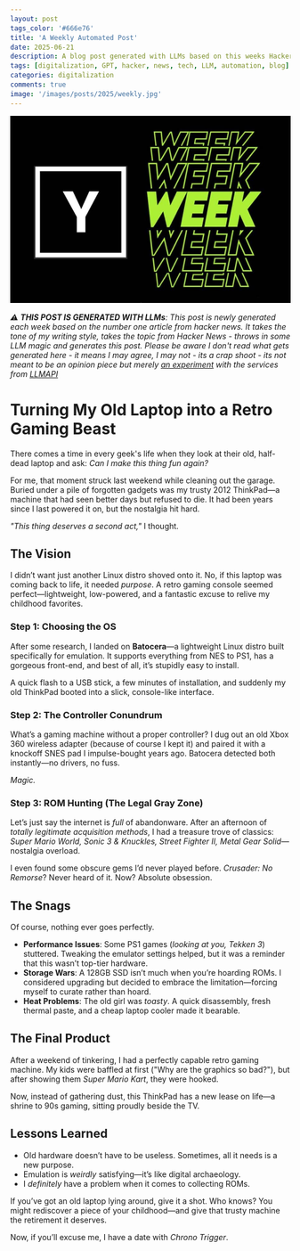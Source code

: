 ```yaml
---
layout: post
tags_color: '#666e76'
title: 'A Weekly Automated Post'
date: 2025-06-21
description: A blog post generated with LLMs based on this weeks Hacker News
tags: [digitalization, GPT, hacker, news, tech, LLM, automation, blog]
categories: digitalization
comments: true
image: '/images/posts/2025/weekly.jpg'
---
```

![](/images/posts/2025/weekly.jpg)

_⚠️ **THIS POST IS GENERATED WITH LLMs**: This post is newly generated each week based on the number one article from hacker news. It takes the tone of my writing style, takes the topic from Hacker News - throws in some LLM magic and generates this post. Please be aware I don't read what gets generated here - it means I may agree, I may not - its a crap shoot - its not meant to be an opinion piece but merely [an experiment](https://github.com/clintjb/Weekly-Post) with the services from [LLMAPI](https://docs.llmapi.com/quickstart#available-models)_

# Turning My Old Laptop into a Retro Gaming Beast  

There comes a time in every geek's life when they look at their old, half-dead laptop and ask: *Can I make this thing fun again?*  

For me, that moment struck last weekend while cleaning out the garage. Buried under a pile of forgotten gadgets was my trusty 2012 ThinkPad—a machine that had seen better days but refused to die. It had been years since I last powered it on, but the nostalgia hit hard.  

*"This thing deserves a second act,"* I thought.  

## The Vision  
I didn’t want just another Linux distro shoved onto it. No, if this laptop was coming back to life, it needed *purpose*. A retro gaming console seemed perfect—lightweight, low-powered, and a fantastic excuse to relive my childhood favorites.  

### Step 1: Choosing the OS  
After some research, I landed on **Batocera**—a lightweight Linux distro built specifically for emulation. It supports everything from NES to PS1, has a gorgeous front-end, and best of all, it’s stupidly easy to install.  

A quick flash to a USB stick, a few minutes of installation, and suddenly my old ThinkPad booted into a slick, console-like interface.  

### Step 2: The Controller Conundrum  
What’s a gaming machine without a proper controller? I dug out an old Xbox 360 wireless adapter (because of course I kept it) and paired it with a knockoff SNES pad I impulse-bought years ago. Batocera detected both instantly—no drivers, no fuss.  

*Magic.*  

### Step 3: ROM Hunting (The Legal Gray Zone)  
Let’s just say the internet is *full* of abandonware. After an afternoon of *totally legitimate acquisition methods*, I had a treasure trove of classics: *Super Mario World, Sonic 3 & Knuckles, Street Fighter II, Metal Gear Solid*—nostalgia overload.  

I even found some obscure gems I’d never played before. *Crusader: No Remorse*? Never heard of it. Now? Absolute obsession.  

## The Snags  
Of course, nothing ever goes perfectly.  

- **Performance Issues**: Some PS1 games (*looking at you, Tekken 3*) stuttered. Tweaking the emulator settings helped, but it was a reminder that this wasn’t top-tier hardware.  
- **Storage Wars**: A 128GB SSD isn’t much when you’re hoarding ROMs. I considered upgrading but decided to embrace the limitation—forcing myself to curate rather than hoard.  
- **Heat Problems**: The old girl was *toasty*. A quick disassembly, fresh thermal paste, and a cheap laptop cooler made it bearable.  

## The Final Product  
After a weekend of tinkering, I had a perfectly capable retro gaming machine. My kids were baffled at first ("Why are the graphics so bad?"), but after showing them *Super Mario Kart*, they were hooked.  

Now, instead of gathering dust, this ThinkPad has a new lease on life—a shrine to 90s gaming, sitting proudly beside the TV.  

## Lessons Learned  
- Old hardware doesn’t have to be useless. Sometimes, all it needs is a new purpose.  
- Emulation is *weirdly* satisfying—it’s like digital archaeology.  
- I *definitely* have a problem when it comes to collecting ROMs.  

If you’ve got an old laptop lying around, give it a shot. Who knows? You might rediscover a piece of your childhood—and give that trusty machine the retirement it deserves.  

Now, if you’ll excuse me, I have a date with *Chrono Trigger*.
